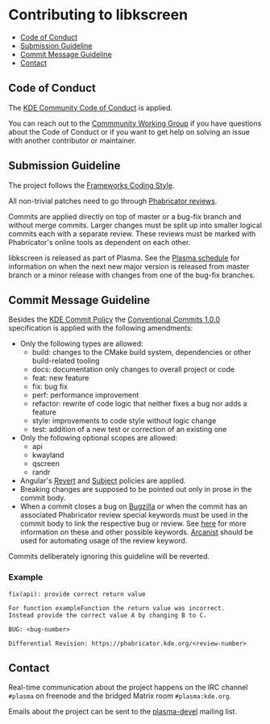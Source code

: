 # Contributing to libkscreen

 - [Code of Conduct](#code-of-conduct)
 - [Submission Guideline](#submission-guideline)
 - [Commit Message Guideline](#commit-message-guideline)
 - [Contact](#contact)

## Code of Conduct
The [KDE Community Code of Conduct][kde-coc] is applied.

You can reach out to the [Commmunity Working Group][community-working-group] if you have questions about the Code of Conduct or if you want to get help on solving an issue with another contributor or maintainer.

## Submission Guideline
The project follows the [Frameworks Coding Style][frameworks-style].

All non-trivial patches need to go through [Phabricator reviews][phab-reviews].

Commits are applied directly on top of master or a bug-fix branch and without merge commits. Larger changes must be split up into smaller logical commits each with a separate review. These reviews must be marked with Phabricator's online tools as dependent on each other.

libkscreen is released as part of Plasma. See the [Plasma schedule][plasma-schedule] for information on when the next new major version is released from master branch or a minor release with changes from one of the bug-fix branches.

## Commit Message Guideline
Besides the [KDE Commit Policy][commit-policy] the [Conventional Commits 1.0.0][conventional-commits] specification is applied with the following amendments:

* Only the following types are allowed:
  * build: changes to the CMake build system, dependencies or other build-related tooling
  * docs: documentation only changes to overall project or code
  * feat: new feature
  * fix: bug fix
  * perf: performance improvement
  * refactor: rewrite of code logic that neither fixes a bug nor adds a feature
  * style: improvements to code style without logic change
  * test: addition of a new test or correction of an existing one
* Only the following optional scopes are allowed:
  * api
  * kwayland
  * qscreen
  * randr
* Angular's [Revert][angular-revert] and [Subject][angular-subject] policies are applied.
* Breaking changes are supposed to be pointed out only in prose in the commit body.
* When a commit closes a bug on [Bugzilla][bugzilla] or when the commit has an associated Phabricator review special keywords must be used in the commit body to link the respective bug or review. See [here][commit-policy-keywords] for more information on these and other possible keywords. [Arcanist][arcanist] should be used for automating usage of the review keyword.

Commits deliberately ignoring this guideline will be reverted.

### Example

    fix(api): provide correct return value

    For function exampleFunction the return value was incorrect.
    Instead provide the correct value A by changing B to C.

    BUG: <bug-number>

    Differential Revision: https://phabricator.kde.org/<review-number>

## Contact
Real-time communication about the project happens on the IRC channel `#plasma` on freenode and the bridged Matrix room `#plasma:kde.org`.

Emails about the project can be sent to the [plasma-devel][plasma-devel] mailing list.

[kde-coc]: https://kde.org/code-of-conduct
[community-working-group]: https://ev.kde.org/workinggroups/cwg.php
[frameworks-style]: https://community.kde.org/Policies/Frameworks_Coding_Style
[phab-reviews]: https://phabricator.kde.org/differential
[plasma-schedule]: https://community.kde.org/Schedules/Plasma_5
[commit-policy]: https://community.kde.org/Policies/Commit_Policy
[conventional-commits]: https://www.conventionalcommits.org/en/v1.0.0/#specification
[angular-revert]: https://github.com/angular/angular/blob/3cf2005a936bec2058610b0786dd0671dae3d358/CONTRIBUTING.md#revert
[angular-subject]: https://github.com/angular/angular/blob/3cf2005a936bec2058610b0786dd0671dae3d358/CONTRIBUTING.md#subject
[bugzilla]: https://bugs.kde.org/describecomponents.cgi?product=KScreen
[commit-policy-keywords]: https://community.kde.org/Policies/Commit_Policy#Special_keywords_in_GIT_and_SVN_log_messages
[arcanist]: https://secure.phabricator.com/book/phabricator/article/arcanist
[plasma-devel]: https://mail.kde.org/mailman/listinfo/plasma-devel
